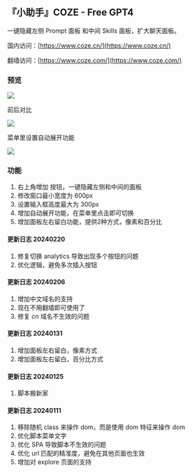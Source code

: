 ## 『小助手』COZE - Free GPT4

一键隐藏左侧 Prompt 面板 和中间 Skills 面板，扩大聊天面板。

国内访问：[https://www.coze.cn/](https://www.coze.cn/)

翻墙访问：[https://www.coze.com/](https://www.coze.com/)

### 预览

![](https://s2.loli.net/2024/01/25/LTrOasjGUY6Kf5x.png)

前后对比

![](https://s2.loli.net/2024/01/25/jdWHkw8oQ3IOATg.png)

菜单里设置自动展开功能

![](https://s2.loli.net/2024/01/25/OiXKyr6LBcevu23.png)


### 功能
1. 右上角增加 按钮，一键隐藏左侧和中间的面板
2. 修改窗口最小宽度为 600px
3. 设置输入框高度最大为 300px
4. 增加自动展开功能，在菜单里点击即可切换
5. 增加面板左右留白功能，提供2种方式，像素和百分比

#### 更新日志 20240220
1. 修复切换 analytics 导致出现多个按钮的问题
2. 优化逻辑，避免多次插入按钮

#### 更新日志 20240206
1. 增加中文域名的支持
2. 现在不用翻墙即可使用了
3. 修复 cn 域名不生效的问题

#### 更新日志 20240131
1. 增加面板左右留白，像素方式
2. 增加面板左右留白，百分比方式

#### 更新日志 20240125
1. 脚本搬新家

#### 更新日志 20240111
1. 移除随机 class 来操作 dom，而是使用 dom 特征来操作 dom
2. 优化脚本菜单文字
3. 优化 SPA 导致脚本不生效的问题
4. 优化 url 匹配的精准度，避免在其他页面也生效
5. 增加对 explore 页面的支持
